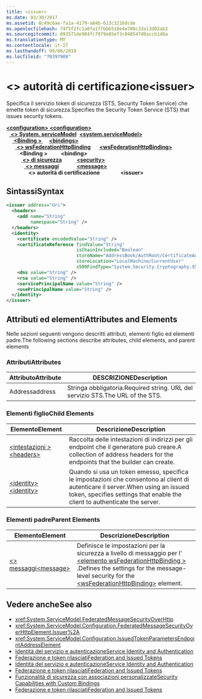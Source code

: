 ```yaml
---
title: <issuer>
ms.date: 03/30/2017
ms.assetid: 8c49c6ae-fa1a-4179-a84b-613c3216dcde
ms.openlocfilehash: 74f5f2fc1a0fa1ffbbb510e4e700c33a13d02ab3
ms.sourcegitcommit: 093571de904fc7979e85ef3c048547d0accb1d8a
ms.translationtype: MT
ms.contentlocale: it-IT
ms.lasthandoff: 09/06/2019
ms.locfileid: "70397908"
---
```

# <a name="issuer"></a><span data-ttu-id="8bde7-101">\<> autorità di certificazione</span><span class="sxs-lookup"><span data-stu-id="8bde7-101">\<issuer></span></span>
<span data-ttu-id="8bde7-102">Specifica il servizio token di sicurezza (STS, Security Token Service) che emette token di sicurezza.</span><span class="sxs-lookup"><span data-stu-id="8bde7-102">Specifies the Security Token Service (STS) that issues security tokens.</span></span>  
  
<span data-ttu-id="8bde7-103">[ **\<configuration>** ](../configuration-element.md)</span><span class="sxs-lookup"><span data-stu-id="8bde7-103">[**\<configuration>**](../configuration-element.md)</span></span>\
<span data-ttu-id="8bde7-104">&nbsp;&nbsp;[ **\<> System. serviceModel**](system-servicemodel.md)</span><span class="sxs-lookup"><span data-stu-id="8bde7-104">&nbsp;&nbsp;[**\<system.serviceModel>**](system-servicemodel.md)</span></span>\
<span data-ttu-id="8bde7-105">&nbsp;&nbsp;&nbsp;&nbsp;[ **\<Binding >** ](bindings.md)</span><span class="sxs-lookup"><span data-stu-id="8bde7-105">&nbsp;&nbsp;&nbsp;&nbsp;[**\<bindings>**](bindings.md)</span></span>\
<span data-ttu-id="8bde7-106">&nbsp;&nbsp;&nbsp;&nbsp;&nbsp;&nbsp;[ **\<> wsFederationHttpBinding**](wsfederationhttpbinding.md)</span><span class="sxs-lookup"><span data-stu-id="8bde7-106">&nbsp;&nbsp;&nbsp;&nbsp;&nbsp;&nbsp;[**\<wsFederationHttpBinding>**](wsfederationhttpbinding.md)</span></span>\
<span data-ttu-id="8bde7-107">&nbsp;&nbsp;&nbsp;&nbsp;&nbsp;&nbsp;&nbsp;&nbsp; **\<Binding >** </span><span class="sxs-lookup"><span data-stu-id="8bde7-107">&nbsp;&nbsp;&nbsp;&nbsp;&nbsp;&nbsp;&nbsp;&nbsp;**\<binding>**</span></span>\
<span data-ttu-id="8bde7-108">&nbsp;&nbsp;&nbsp;&nbsp;&nbsp;&nbsp;&nbsp;&nbsp;&nbsp;&nbsp;[ **\<> di sicurezza**](security-of-wsfederationhttpbinding.md)</span><span class="sxs-lookup"><span data-stu-id="8bde7-108">&nbsp;&nbsp;&nbsp;&nbsp;&nbsp;&nbsp;&nbsp;&nbsp;&nbsp;&nbsp;[**\<security>**](security-of-wsfederationhttpbinding.md)</span></span>\
<span data-ttu-id="8bde7-109">&nbsp;&nbsp;&nbsp;&nbsp;&nbsp;&nbsp;&nbsp;&nbsp;&nbsp;&nbsp;&nbsp;&nbsp;[ **\<> messaggi**](message-element-of-wsfederationhttpbinding.md)</span><span class="sxs-lookup"><span data-stu-id="8bde7-109">&nbsp;&nbsp;&nbsp;&nbsp;&nbsp;&nbsp;&nbsp;&nbsp;&nbsp;&nbsp;&nbsp;&nbsp;[**\<message>**](message-element-of-wsfederationhttpbinding.md)</span></span>\
<span data-ttu-id="8bde7-110">&nbsp;&nbsp;&nbsp;&nbsp;&nbsp;&nbsp;&nbsp;&nbsp;&nbsp;&nbsp;&nbsp;&nbsp;&nbsp;&nbsp; **\<> autorità di certificazione**</span><span class="sxs-lookup"><span data-stu-id="8bde7-110">&nbsp;&nbsp;&nbsp;&nbsp;&nbsp;&nbsp;&nbsp;&nbsp;&nbsp;&nbsp;&nbsp;&nbsp;&nbsp;&nbsp;**\<issuer>**</span></span>  
  
## <a name="syntax"></a><span data-ttu-id="8bde7-111">Sintassi</span><span class="sxs-lookup"><span data-stu-id="8bde7-111">Syntax</span></span>  
  
```xml  
<issuer address="Uri">
  <headers>
    <add name="String"
         namespace="String" />
  </headers>
  <identity>
    <certificate encodedValue="String" />
    <certificateReference findValue="String"
                          isChainIncluded="Boolean"
                          storeName="AddressBook/AuthRoot/CertificateAuthority/Disallowed/My/Root/TrustedPeople/TrustedPublisher"
                          storeLocation="LocalMachine/CurrentUser"
                          x509FindType="System.Security.Cryptography.X509certificates.X509findtype" />
    <dns value="String" />
    <rsa value="String" />
    <servicePrincipalName value="String" />
    <usePrincipalName value="String" />
  </identity>
</issuer>
```  
  
## <a name="attributes-and-elements"></a><span data-ttu-id="8bde7-112">Attributi ed elementi</span><span class="sxs-lookup"><span data-stu-id="8bde7-112">Attributes and Elements</span></span>  
 <span data-ttu-id="8bde7-113">Nelle sezioni seguenti vengono descritti attributi, elementi figlio ed elementi padre.</span><span class="sxs-lookup"><span data-stu-id="8bde7-113">The following sections describe attributes, child elements, and parent elements</span></span>  
  
### <a name="attributes"></a><span data-ttu-id="8bde7-114">Attributi</span><span class="sxs-lookup"><span data-stu-id="8bde7-114">Attributes</span></span>  
  
|<span data-ttu-id="8bde7-115">Attributo</span><span class="sxs-lookup"><span data-stu-id="8bde7-115">Attribute</span></span>|<span data-ttu-id="8bde7-116">DESCRIZIONE</span><span class="sxs-lookup"><span data-stu-id="8bde7-116">Description</span></span>|  
|---------------|-----------------|  
|<span data-ttu-id="8bde7-117">Address</span><span class="sxs-lookup"><span data-stu-id="8bde7-117">address</span></span>|<span data-ttu-id="8bde7-118">Stringa obbligatoria.</span><span class="sxs-lookup"><span data-stu-id="8bde7-118">Required string.</span></span> <span data-ttu-id="8bde7-119">URL del servizio STS.</span><span class="sxs-lookup"><span data-stu-id="8bde7-119">The URL of the STS.</span></span>|  
  
### <a name="child-elements"></a><span data-ttu-id="8bde7-120">Elementi figlio</span><span class="sxs-lookup"><span data-stu-id="8bde7-120">Child Elements</span></span>  
  
|<span data-ttu-id="8bde7-121">Elemento</span><span class="sxs-lookup"><span data-stu-id="8bde7-121">Element</span></span>|<span data-ttu-id="8bde7-122">Descrizione</span><span class="sxs-lookup"><span data-stu-id="8bde7-122">Description</span></span>|  
|-------------|-----------------|  
|[<span data-ttu-id="8bde7-123">\<intestazioni ></span><span class="sxs-lookup"><span data-stu-id="8bde7-123">\<headers></span></span>](headers-element.md)|<span data-ttu-id="8bde7-124">Raccolta delle intestazioni di indirizzi per gli endpoint che il generatore può creare.</span><span class="sxs-lookup"><span data-stu-id="8bde7-124">A collection of address headers for the endpoints that the builder can create.</span></span>|  
|[<span data-ttu-id="8bde7-125">\<identity></span><span class="sxs-lookup"><span data-stu-id="8bde7-125">\<identity></span></span>](identity.md)|<span data-ttu-id="8bde7-126">Quando si usa un token emesso, specifica le impostazioni che consentono al client di autenticare il server.</span><span class="sxs-lookup"><span data-stu-id="8bde7-126">When using an issued token, specifies settings that enable the client to authenticate the server.</span></span>|  
  
### <a name="parent-elements"></a><span data-ttu-id="8bde7-127">Elementi padre</span><span class="sxs-lookup"><span data-stu-id="8bde7-127">Parent Elements</span></span>  
  
|<span data-ttu-id="8bde7-128">Elemento</span><span class="sxs-lookup"><span data-stu-id="8bde7-128">Element</span></span>|<span data-ttu-id="8bde7-129">Descrizione</span><span class="sxs-lookup"><span data-stu-id="8bde7-129">Description</span></span>|  
|-------------|-----------------|  
|[<span data-ttu-id="8bde7-130">\<> messaggi</span><span class="sxs-lookup"><span data-stu-id="8bde7-130">\<message></span></span>](message-element-of-wsfederationhttpbinding.md)|<span data-ttu-id="8bde7-131">Definisce le impostazioni per la sicurezza a livello di messaggio per l' [ \<elemento wsFederationHttpBinding >](wsfederationhttpbinding.md) .</span><span class="sxs-lookup"><span data-stu-id="8bde7-131">Defines the settings for the message-level security for the [\<wsFederationHttpBinding>](wsfederationhttpbinding.md) element.</span></span>|  
  
## <a name="see-also"></a><span data-ttu-id="8bde7-132">Vedere anche</span><span class="sxs-lookup"><span data-stu-id="8bde7-132">See also</span></span>

- <xref:System.ServiceModel.FederatedMessageSecurityOverHttp>
- <xref:System.ServiceModel.Configuration.FederatedMessageSecurityOverHttpElement.Issuer%2A>
- <xref:System.ServiceModel.Configuration.IssuedTokenParametersEndpointAddressElement>
- [<span data-ttu-id="8bde7-133">Identità del servizio e autenticazione</span><span class="sxs-lookup"><span data-stu-id="8bde7-133">Service Identity and Authentication</span></span>](../../../wcf/feature-details/service-identity-and-authentication.md)
- [<span data-ttu-id="8bde7-134">Federazione e token rilasciati</span><span class="sxs-lookup"><span data-stu-id="8bde7-134">Federation and Issued Tokens</span></span>](../../../wcf/feature-details/federation-and-issued-tokens.md)
- [<span data-ttu-id="8bde7-135">Identità del servizio e autenticazione</span><span class="sxs-lookup"><span data-stu-id="8bde7-135">Service Identity and Authentication</span></span>](../../../wcf/feature-details/service-identity-and-authentication.md)
- [<span data-ttu-id="8bde7-136">Federazione e token rilasciati</span><span class="sxs-lookup"><span data-stu-id="8bde7-136">Federation and Issued Tokens</span></span>](../../../wcf/feature-details/federation-and-issued-tokens.md)
- [<span data-ttu-id="8bde7-137">Funzionalità di sicurezza con associazioni personalizzate</span><span class="sxs-lookup"><span data-stu-id="8bde7-137">Security Capabilities with Custom Bindings</span></span>](../../../wcf/feature-details/security-capabilities-with-custom-bindings.md)
- [<span data-ttu-id="8bde7-138">Federazione e token rilasciati</span><span class="sxs-lookup"><span data-stu-id="8bde7-138">Federation and Issued Tokens</span></span>](../../../wcf/feature-details/federation-and-issued-tokens.md)
